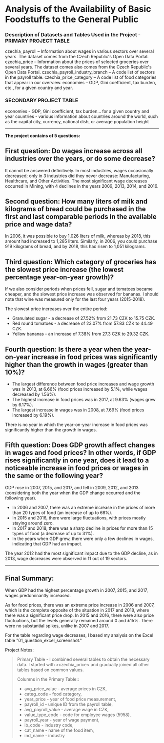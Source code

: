 # Analysis of the Availability of Basic Foodstuffs to the General Public
### Description of Datasets and Tables Used in the Project - PRIMARY PROJECT TABLE


czechia_payroll – Information about wages in various sectors over several years. The dataset comes from the Czech Republic's Open Data Portal.
czechia_price – Information about the prices of selected groceries over several years. The dataset comes also comes from the Czech Republic's Open Data Portal.
czechia_payroll_industry_branch – A code list of sectors in the payroll table.
czechia_price_category – A code list of food categories that appear in our overview.
economies – GDP, Gini coefficient, tax burden, etc., for a given country and year.

### SECONDARY PROJECT TABLE

economies - GDP, Gini coefficient, tax burden... for a given country and year
countries - various information about countries around the world, such as the capital city, currency, national dish, or average population height

---
**The project contains of 5 questions:**

## First question: Do wages increase across all industries over the years, or do some decrease?
It cannot be answered definitively. In most industries, wages occasionally decreased; only in 3 industries did they never decrease: Manufacturing, Healthcare, and Other Activities.
The most significant wage decreases occurred in Mining, with 4 declines in the years 2009, 2013, 2014, and 2016.


## Second question: How many liters of milk and kilograms of bread could be purchased in the first and last comparable periods in the available price and wage data?
In 2006, it was possible to buy 1,026 liters of milk, whereas by 2018, this amount had increased to 1,285 liters. 
Similarly, in 2006, you could purchase 919 kilograms of bread, and by 2018, this had risen to 1,051 kilograms.


## Third question: Which category of groceries has the slowest price increase (the lowest percentage year-on-year growth)?
If we also consider periods when prices fell, sugar and tomatoes became cheaper, and the slowest price increase was observed for bananas. I should note that wine was measured only for the last four years (2015-2018).

The slowest price increases over the entire period:
- Granulated sugar - a decrease of 27.52% from 21.73 CZK to 15.75 CZK.
- Red round tomatoes - a decrease of 23.07% from 57.83 CZK to 44.49 CZK.
- Yellow bananas - an increase of 7.38% from 27.3 CZK to 29.32 CZK.

## Fourth question: Is there a year when the year-on-year increase in food prices was significantly higher than the growth in wages (greater than 10%)?
- The largest difference between food price increases and wage growth was in 2013, at 6.66% (food prices increased by 5.1%, while wages decreased by 1.56%).
- The highest increase in food prices was in 2017, at 9.63% (wages grew by 6.17%).
- The largest increase in wages was in 2008, at 7.69% (food prices increased by 6.19%).

There is no year in which the year-on-year increase in food prices was significantly higher than the growth in wages.

## Fifth question: Does GDP growth affect changes in wages and food prices? In other words, if GDP rises significantly in one year, does it lead to a noticeable increase in food prices or wages in the same or the following year?
GDP rose in 2007, 2015, and 2017, and fell in 2009, 2012, and 2013 (considering both the year when the GDP change occurred and the following year).

- In 2006 and 2007, there was an extreme increase in the prices of more than 20 types of food (an increase of up to 66%).
- In 2015 and 2016, there were large fluctuations, with prices mostly staying around zero.
- In 2017 and 2018, there was a sharp decline in prices for more than 15 types of food (a decrease of up to 31%).
- In the years when GDP grew, there were only a few declines in wages, indicating that GDP had an impact.

The year 2012 had the most significant impact due to the GDP decline, as in 2013, wage decreases were observed in 11 out of 19 sectors.

---
## Final Summary:

When GDP had the highest percentage growth in 2007, 2015, and 2017, wages predominantly increased.

As for food prices, there was an extreme price increase in 2006 and 2007, which is the complete opposite of the situation in 2017 and 2018, where there was a significant price drop. In 2015 and 2016, there were also price fluctuations, but the levels generally remained around 0 and ±15%. There were no substantial spikes, unlike in 2007 and 2017.

For the table regarding wage decreases, I based my analysis on the Excel table "01_question_excel_screenshot."

Project Notes:
>
>Primary Table - I combined several tables to obtain the necessary data. I started with >czechia_price< and gradually joined all other tables based on common values.
>
>Columns in the Primary Table::
>
> - avg_price_value - average prices in CZK,
> - categ_code - food category,
> - year_price - year of food price measurement,
> - payroll_id - unique ID from the payroll table,
> - avg_payroll_value - average wage in CZK,
> - value_type_code - code for employee wages (5958),
> - payroll_year - year of wage payment,
> - ib_code - industry code,
> - cat_name - name of the food item,
> - ind_name - industry
